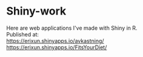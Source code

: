 # Shiny-work
Here are web applications I've made with Shiny in R.  
Published at:  
https://erixun.shinyapps.io/avkastning/
https://erixun.shinyapps.io/FitsYourDiet/
